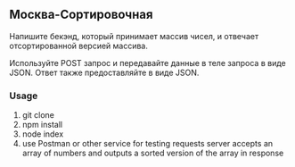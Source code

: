 ## Москва-Сортировочная

Напишите бекэнд, который принимает массив чисел, и отвечает отсортированной версией массива.

Используйте POST запрос и передавайте данные в теле запроса в виде JSON. Ответ также предоставляйте в виде JSON.

### Usage

1. git clone
2. npm install
3. node index
4. use Postman or other service for testing requests
   server accepts an array of numbers and outputs a sorted version of the array in response
